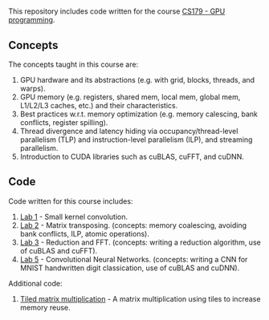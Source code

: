 # 

This repository includes code written for the course [CS179 - GPU programming](courses.cms.caltech.edu/cs179/).

## Concepts 
The concepts taught in this course are:

1. GPU hardware and its abstractions (e.g. with grid, blocks, threads, and warps).
2. GPU memory (e.g. registers, shared mem, local mem, global mem, L1/L2/L3 caches, etc.) and their characteristics.
3. Best practices w.r.t. memory optimization (e.g. memory calescing, bank conflicts, register spilling).
4. Thread divergence and latency hiding via occupancy/thread-level parallelism (TLP) and instruction-level parallelism (ILP), and streaming parallelism.
5. Introduction to CUDA libraries such as cuBLAS, cuFFT, and cuDNN.

## Code
Code written for this course includes:

1. [Lab 1](https://github.com/siavashadpey/gpu_intro/tree/master/lab1) - Small kernel convolution.
2. [Lab 2](https://github.com/siavashadpey/gpu_intro/tree/master/lab2) - Matrix transposing. (concepts: memory coalescing, avoiding bank conflicts, ILP, atomic operations).
3. [Lab 3](https://github.com/siavashadpey/gpu_intro/tree/master/lab3) - Reduction and FFT. (concepts: writing a reduction algorithm, use of cuBLAS and cuFFT).
4. [Lab 5](https://github.com/siavashadpey/gpu_intro/tree/master/lab5) - Convolutional Neural Networks. (concepts: writing a CNN for MNIST handwritten digit classication, use of cuBLAS and cuDNN).

Additional code:

1. [Tiled matrix multiplication](https://github.com/siavashadpey/gpu_intro/blob/master/tiled_matrix_multiplication_nicer.ipynb) - A matrix multiplication using tiles to increase memory reuse.
